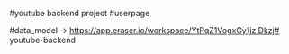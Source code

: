 #youtube backend project
#userpage 

#data_model -> https://app.eraser.io/workspace/YtPqZ1VogxGy1jzIDkzj#   y o u t u b e - b a c k e n d  
 